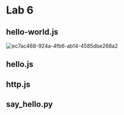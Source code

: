 # Lab 6
## hello-world.js
![ec7ac468-924a-4fb6-ab14-4585dbe268a2](https://github.com/ARTorres22/CPE-322/assets/117099928/079b2998-bd68-4ccb-8842-94c2253db69a)

## hello.js

## http.js

## say_hello.py
